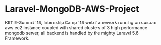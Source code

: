 # Laravel-MongoDB-AWS-Project
KIIT E-Summit '18, Internship Camp '18 web framework running on custom aws ec2 instance coupled with shared clusters of 3 high performance mongodb server, all backend is handled by the mighty Laravel 5.6 Framework.
